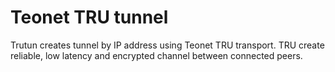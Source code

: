 # Teonet TRU tunnel

Trutun creates tunnel by IP address using Teonet TRU transport. TRU create reliable, low latency and encrypted channel between connected peers.
